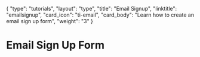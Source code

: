 {
    "type": "tutorials",
    "layout": "type",
    "title": "Email Signup",
    "linktitle": "emailsignup", 
    "card_icon": "ti-email",
    "card_body": "Learn how to create an email sign up form",
    "weight": "3"
}


# Email Sign Up Form